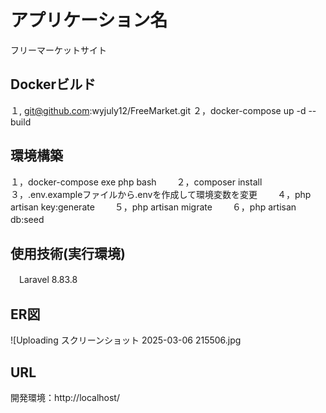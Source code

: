 # アプリケーション名
フリーマーケットサイト

## Dockerビルド
１, git@github.com:wyjuly12/FreeMarket.git
２，docker-compose up -d --build

## 環境構築
１，docker-compose exe php bash　　
２，composer install　　
３，.env.exampleファイルから.envを作成して環境変数を変更　　
４，php artisan key:generate　　
５，php artisan migrate　　
６，php artisan db:seed　　

## 使用技術(実行環境)
　Laravel 8.83.8　　

## ER図
![Uploading スクリーンショット 2025-03-06 215506.jpg






## URL
開発環境：http://localhost/
